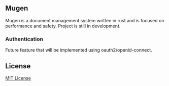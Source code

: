 ## Mugen

Mugen is a document management system written in rust and is focused
on performance and safety. Project is still in development.

### Authentication

Future feature that will be implemented using oauth2/openid-connect.

## License

[MIT License](./LICENSE.md)
